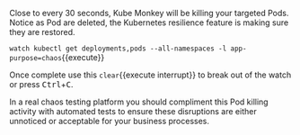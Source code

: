 Close to every 30 seconds, Kube Monkey will be killing your targeted Pods. Notice as Pod are deleted, the Kubernetes resilience feature is making sure they are restored.

`watch kubectl get deployments,pods --all-namespaces -l app-purpose=chaos`{{execute}}

Once complete use this ```clear```{{execute interrupt}} to break out of the watch or press <kbd>Ctrl</kbd>+<kbd>C</kbd>.

In a real chaos testing platform you should compliment this Pod killing activity with automated tests to ensure these disruptions are either unnoticed or acceptable for your business processes.
